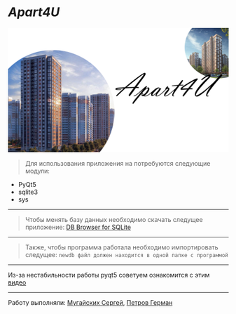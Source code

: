 # _Apart4U_
![](apart.png)
>Для использования приложения на потребуются следующие модули: 
* PyQt5
* sqlite3
* sys
---
>Чтобы менять базу данных необходимо скачать следущее приложение:
    [DB Browser for SQLite](https://sqlitebrowser.org)
---
>Также, чтобы программа работала необходимо импортировать следущee:
    ```
    newdb файл должен находится в одной папке с программой
    ```
---
Из-за нестабильности работы pyqt5 советуем ознакомится с этим [видео](https://www.youtube.com/watch?v=Ignw0xOKlm8)
 
---
Работу выполняли: [Мугайских Сергей](https://rating.unecon.ru/stud_cd.php?stud=603670), [Петров Герман](https://rating.unecon.ru/stud_cd.php?stud=591053)
